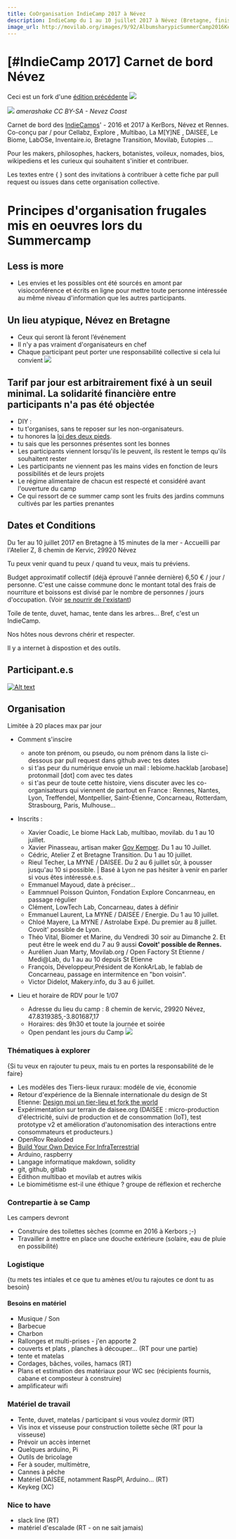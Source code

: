 ```yaml
---
title: CoOrganisation IndieCamp 2017 à Névez
description: IndieCamp du 1 au 10 juillet 2017 à Névez (Bretagne, finistère sud). Pour les makers, philosophes, hackers, botanistes, voileux, nomades, bios, wikipediens et les curieux qui souhaitent s'initier et contribuer.
image_url: http://movilab.org/images/9/92/AlbumsharypicSummerCamp2016Kerbors.png
---
```


# [#IndieCamp 2017] Carnet de bord Névez

Ceci est un fork d'une [édition précédente](https://github.com/LeBiome/camps/tree/master/indie_camp_kerbors_2016)
![](https://framapic.org/RypxRwG3WOmD/6iTid2Z1Zt1m)

![](https://farm9.staticflickr.com/8271/29364096220_50eef3a474_z.jpg)
_amerashake CC BY-SA - Nevez Coast_

Carnet de bord des [IndieCamps](https://github.com/LeBiome/camps)' - 2016 et 2017 à KerBors, Névez et Rennes. Co-conçu par / pour Cellabz, Explore , Multibao, La M[Y]NE , DAISEE, Le Biome, LabOSe, Inventaire.io, Bretagne Transition, Movilab, Eutopies ...

Pour les makers, philosophes, hackers, botanistes, voileux, nomades, bios, wikipediens et les curieux qui souhaitent s'initier et contribuer.

Les textes entre { } sont des invitations à contribuer à cette fiche par pull request ou issues dans cette organisation collective.

# Principes d'organisation frugales mis en oeuvres lors du Summercamp

## Less is more

* Les envies et les possibles ont été sourcés en amont par visioconférence et écrits en ligne pour mettre toute personne intéressée au même niveau d'information que les autres participants.

## Un lieu atypique, Névez en Bretagne

* Ceux qui seront là feront l’événement
* Il n'y a pas vraiment d'organisateurs en chef
* Chaque participant peut porter une responsabilité collective si cela lui convient
![](https://framapic.org/DULzKVKf58B8/7NQ6PJULyac6)

## Tarif par jour est arbitrairement fixé à un seuil minimal. La solidarité financière entre participants n'a pas été objectée

* DIY :
 * tu t'organises, sans te reposer sur les non-organisateurs.
 * tu honores la [loi des deux pieds](https://fr.wikipedia.org/wiki/M%C3%A9thodologie_Forum_Ouvert#M.C3.A9thode).
 * tu sais que les personnes présentes sont les bonnes
* Les participants viennent lorsqu'ils le peuvent, ils restent le temps qu'ils souhaitent rester
* Les participants ne viennent pas les mains vides en fonction de leurs possibilités et de leurs projets
* Le régime alimentaire de chacun est respecté et considéré avant l'ouverture du camp
* Ce qui ressort de ce summer camp sont les fruits des jardins communs cultivés par les parties prenantes

## Dates et Conditions

Du 1er au 10 juillet 2017 en Bretagne à 15 minutes de la mer - Accueilli par l'Atelier Z, 8 chemin de Kervic, 29920 Névez

Tu peux venir quand tu peux / quand tu veux, mais tu préviens.

Budget approximatif collectif (déjà éprouvé l'année dernière) 6,50 € / jour / personne. C'est une caisse commune donc le montant total des frais de nourriture et boissons est divisé par le nombre de personnes / jours d'occupation. (Voir [se nourrir de l'existant](http://www.multibao.org/#nomades/camps/blob/master/indie_camp_kerbors_2016/manger_l_existant.md))

Toile de tente, duvet, hamac, tente dans les arbres... Bref, c'est un IndieCamp.

Nos hôtes nous devrons chérir et respecter.

Il y a internet à dispostion et des outils.

## Participant.e.s

[![Alt text](https://img.youtube.com/vi/1stPzm521rs/0.jpg)](https://www.youtube.com/watch?v=1stPzm521rs)

## Organisation

Limitée à 20 places max par jour

* Comment s'inscire
  * anote ton prénom, ou pseudo, ou nom prénom dans la liste ci-dessous par pull request dans github avec tes dates
  * si t'as peur du numérique envoie un mail : lebiome.hacklab [arobase] protonmail [dot] com avec tes dates
  * si t'as peur de toute cette histoire, viens discuter avec les co-organisateurs qui viennent de partout en France : Rennes, Nantes, Lyon, Treffendel, Montpellier, Saint-Étienne, Concarneau, Rotterdam, Strasbourg, Paris, Mulhouse...
  
* Inscrits :
  * Xavier Coadic, Le biome Hack Lab, multibao, movilab. du 1 au 10 juillet.
  * Xavier Pinasseau, artisan maker [Gov Kemper](https://www.facebook.com/govkemper.fr). Du 1 au 10 Juillet.
  * Cédric, Atelier Z et Bretagne Transition. Du 1 au 10 juillet.
  * Rieul Techer, La MYNE / DAISEE. Du 2 au 6 juillet sûr, à pousser jusqu'au 10 si possible. | Basé à Lyon ne pas hésiter à venir en parler si vous êtes intéressé.e.s.
  * Emmanuel Mayoud, date à préciser...
  * Eammnuel Poisson Quinton, Fondation Explore Concanrneau, en passage régulier
  * Clément, LowTech Lab, Concarneau, dates à définir
  * Emmanuel Laurent, La MYNE / DAISEE / Energie. Du 1 au 10 juillet. 
  * Chloé Mayere, La MYNE / Astrolabe Expé. Du premier au 8 juillet. Covoit' possible de Lyon.
  * Théo Vital, Biomer et Marine, du Vendredi 30 soir au Dimanche 2. Et peut être le week end du 7 au 9 aussi **Covoit' possible de Rennes.**
  * Aurélien Juan Marty, Movilab.org / Open Factory St Etienne / Medi@Lab, du 1 au au 10 depuis St Etienne
  * François, Développeur,Président de KonkArLab, le fablab de Concarneau, passage en intermitence en "bon voisin".
  * Victor Didelot, Makery.info, du 3 au 6 juillet.
  
* Lieu et horaire de RDV pour le 1/07
  * Adresse du lieu du camp : 8 chemin de kervic, 29920 Névez, 47.8319385,-3.801687,17
  * Horaires: dès 9h30 et toute la journée et soirée
  * Open pendant les jours du Camp
![](https://framapic.org/qoGvYKxyqMkV/bq3WFzXtNN09.jpg)

### Thématiques à explorer

{Si tu veux en rajouter tu peux, mais tu en portes la responsabilité de le faire}

* Les modèles des Tiers-lieux ruraux: modéle de vie, économie
* Retour d'expérience de la Biennale internationale du design de St Etienne: [Design moi un tier-lieu et fork the world](http://movilab.org/index.php?title=Portail:Dm1TL/triptyque)
* Expérimentation sur terrain de daisee.org (DAISEE : micro-production d'électricité, suivi de production et de consommation (IoT), test prototype v2 et amélioration d'autonomisation des interactions entre consommateurs et producteurs.)
* OpenRov Realoded
* [Build Your Own Device For InfraTerrestrial](https://lebiome.github.io/#LeBiome/Proto_et_Projets/tree/master/winogradsky_project)
* Arduino, raspberry
* Langage informatique makdown, solidity
* git, github, gitlab
* Edithon multibao et movilab et autres wikis
* Le biomimétisme est-il une éthique ? groupe de réflexion et recherche

### Contrepartie à se Camp
Les campers devront
* Construire des toilettes sèches (comme en 2016 à Kerbors ;-) 
* Travailler à mettre en place une douche extérieure (solaire, eau de pluie en possibilité)

### Logistique

{tu mets tes intiales et ce que tu amènes et/ou tu rajoutes ce dont tu as besoin}

#### Besoins en matériel

*   Musique / Son 
*   Barbecue 
*   Charbon 
*   Rallonges et multi-prises - j'en apporte 2 
*   couverts et plats , planches à découper... (RT pour une partie)
*   tente et matelas
*   Cordages, bâches, voiles, hamacs (RT)
*   Plans et estimation des matériaux pour WC sec (récipients fournis, cabane et composteur à construire)
*   amplificateur wifi

### Matériel de travail

*   Tente, duvet, matelas / participant si vous voulez dormir (RT)
*   Vis inox et visseuse pour construction toilette sèche (RT pour la visseuse)
*   Prévoir un accès internet
*   Quelques arduino, Pi
*   Outils de bricolage 
*   Fer à souder, multimètre, 
*   Cannes à pêche
*   Matériel DAISEE, notamment RaspPI, Arduino... (RT)
*   Keykeg (XC)


### Nice to have
*   slack line (RT)
*   matériel d'escalade (RT - on ne sait jamais)

